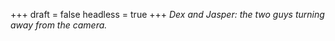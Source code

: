 
+++
draft = false
headless = true
+++
_Dex and Jasper: the two guys turning away from the camera._
